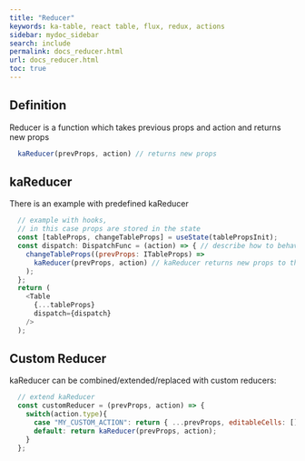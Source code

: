 ```yaml
---
title: "Reducer"
keywords: ka-table, react table, flux, redux, actions
sidebar: mydoc_sidebar
search: include
permalink: docs_reducer.html
url: docs_reducer.html
toc: true
---
```


## Definition
Reducer is a function which takes previous props and action and returns new props

```js
  kaReducer(prevProps, action) // returns new props
```

## kaReducer
There is an example with predefined kaReducer

```js
  // example with hooks,
  // in this case props are stored in the state
  const [tableProps, changeTableProps] = useState(tablePropsInit);
  const dispatch: DispatchFunc = (action) => { // describe how to behave when action is dispatched
    changeTableProps((prevProps: ITableProps) =>
      kaReducer(prevProps, action) // kaReducer returns new props to the state to update the Table
    );
  };
  return (
    <Table
      {...tableProps}
      dispatch={dispatch}
    />
  );
```

## Custom Reducer
kaReducer can be combined/extended/replaced with custom reducers:

```js
  // extend kaReducer
  const customReducer = (prevProps, action) => {
    switch(action.type){
      case "MY_CUSTOM_ACTION": return { ...prevProps, editableCells: [] };
      default: return kaReducer(prevProps, action);
    }
  };
```
